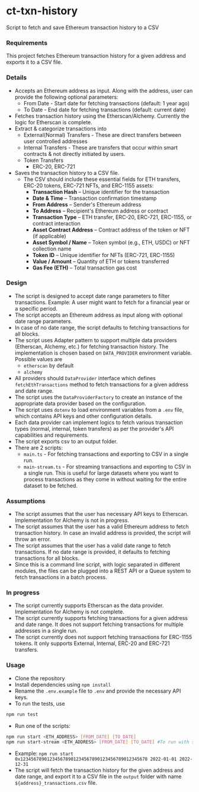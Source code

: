 # ct-txn-history
Script to fetch and save Ethereum transaction history to a CSV

### Requirements
This project fetches Ethereum transaction history for a given address and exports it to a CSV file.

### Details
- Accepts an Ethereum address as input. Along with the address, user can provide the following optional parameters:
    - From Date - Start date for fetching transactions (default: 1 year ago)
    - To Date - End date for fetching transactions (default: current date)
- Fetches transaction history using the Etherscan/Alchemy. Currently the logic for Etherscan is complete.
- Extract & categorize transactions into
    - External(Normal) Transfers - These are direct transfers between user controlled addresses
    - Internal Transfers - These are transfers that occur within smart contracts & not directly initiated by users.
    - Token Transfers
        - ERC-20, ERC-721
- Saves the transaction history to a CSV file.
    - The CSV should include these essential fields for ETH transfers, ERC-20 tokens, ERC-721 NFTs, and ERC-1155 assets:
        - **Transaction Hash** – Unique identifier for the transaction
        - **Date & Time** – Transaction confirmation timestamp
        - **From Address** – Sender's Ethereum address
        - **To Address** – Recipient's Ethereum address or contract
        - **Transaction Type** – ETH transfer, ERC-20, ERC-721, ERC-1155, or contract interaction
        - **Asset Contract Address** – Contract address of the token or NFT (if applicable)
        - **Asset Symbol / Name** – Token symbol (e.g., ETH, USDC) or NFT collection name
        - **Token ID** – Unique identifier for NFTs (ERC-721, ERC-1155)
        - **Value / Amount** – Quantity of ETH or tokens transferred
        - **Gas Fee (ETH)** – Total transaction gas cost

### Design
- The script is designed to accept date range parameters to filter transactions. Example: A user might want to fetch for a financial year or a specific period.
- The script accepts an Ethereum address as input along with optional date range parameters.
- In case of no date range, the script defaults to fetching transactions for all blocks.
- The script uses Adapter pattern to support multiple data providers (Etherscan, Alchemy, etc.) for fetching transaction history. The implementation is chosen based on `DATA_PROVIDER` environment variable. Possible values are 
    - `etherscan` by default
    - `alchemy`
- All providers should `DataProvider` interface which defines `fetchEthTransactions` method to fetch transactions for a given address and date range.
- The script uses the `DataProviderFactory` to create an instance of the appropriate data provider based on the configuration.
- The script uses `dotenv` to load environment variables from a `.env` file, which contains API keys and other configuration details.
- Each data provider can implement logics to fetch various transaction types (normal, internal, token transfers) as per the provider's API capabilities and requirements.
- The script exports csv to an output folder.
- There are 2 scripts:
    - `main.ts` - For fetching transactions and exporting to CSV in a single run.
    - `main-stream.ts` - For streaming transactions and exporting to CSV in a single run. This is useful for large datasets where you want to process transactions as they come in without waiting for the entire dataset to be fetched.

### Assumptions
- The script assumes that the user has necessary API keys to Etherscan. Implementation for Alchemy is not in progress.
- The script assumes that the user has a valid Ethereum address to fetch transaction history. In case an invalid address is provided, the script will throw an error.
- The script assumes that the user has a valid date range to fetch transactions. If no date range is provided, it defaults to fetching transactions for all blocks.
- Since this is a command line script, with logic separated in different modules, the files can be plugged into a REST API or a Queue system to fetch transactions in a batch process.

### In progress
- The script currently supports Etherscan as the data provider. Implementation for Alchemy is not complete.
- The script currently supports fetching transactions for a given address and date range. It does not support fetching transactions for multiple addresses in a single run.
- The script currently does not support fetching transactions for ERC-1155 tokens. It only supports External, Internal, ERC-20 and ERC-721 transfers.

### Usage
- Clone the repository
- Install dependencies using `npm install`
- Rename the `.env.example` file to `.env` and provide the necessary API keys.
- To run the tests, use 
```bash
npm run test
```
- Run one of the scripts:
```bash
npm run start <ETH_ADDRESS> [FROM_DATE] [TO_DATE]
npm run start-stream <ETH_ADDRESS> [FROM_DATE] [TO_DATE] #To run with streaming support
```
- Example: `npm run start 0x123456789012345678901234567890123456789012345678 2022-01-01 2022-12-31`
- The script will fetch the transaction history for the given address and date range, and export it to a CSV file in the `output` folder with name `${address}_transactions.csv` file.